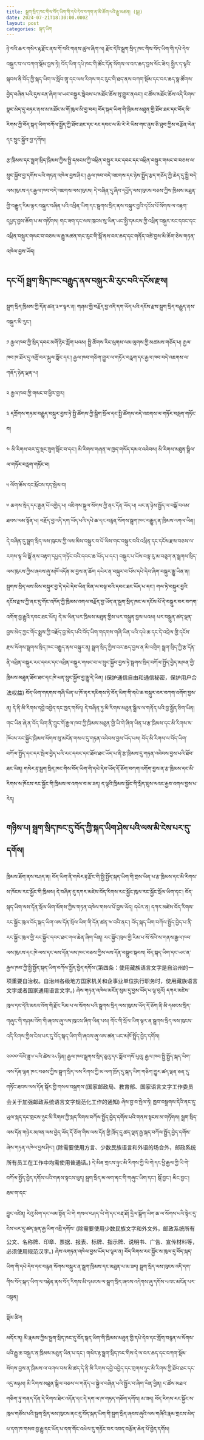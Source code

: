 ```yaml
---
title: སྦྲག་སྲིད་ཁང་གིས་བོད་ཡིག་གི་དཔེ་དེབ་བཀག་ན་མི་ཆོག་པའི་རྒྱུ་མཚན། (སྒྲ།)
date: 2024-07-21T18:30:00.000Z
layout: post
categories: སྐད་ཡིག
---
```


ཉེ་བའི་ཆར་གསེར་རྟ་རྫོང་ནས་གོ་བའི་གནས་ཚུལ་ཞིག་ལ། རྫོང་དེའི་སྦྲག་སྲིད་ཁང་གིས་བོད་ཡིག་གི་དཔེ་དེབ་བསྐུར་བ་ལ་བཀག་སྡོམ་བྱས་ཏེ། བོད་ཡིག་དཔེ་ཁང་གི་ཚོང་དོན་སོགས་ལ་བར་ཆད་བྱས་སོང་ཟེར། སྤྱིར་ད་ལྟའི་སྐབས་ནི་བོད་ཀྱི་སྐད་ཡིག་ལ་སློབ་གྲྭ་དང་ལས་རིགས་གང་རུང་གི་ཐད་ནས་བཀག་སྡོམ་དང་བར་ཆད་སྣ་ཚོགས་བྱེད་བཞིན་པའི་དུས་ངན་ཞིག་ལ་ཡང་བསྐྱར་སླེབས་པ་མཐོང་ཆོས་སུ་གྱུར་ནའང་། ང་ཚོས་མཐོང་ཆོས་འདི་རིགས་སྣང་མེད་དུ་བཏང་ནས་མ་མཐོང་མ་གོ་ཁུལ་མི་བྱ་བར། བོད་སྐད་ཡིག་གི་ཁྲིམས་མཐུན་གྱི་ཐོབ་ཐང་དང་བོད་མི་རིགས་ཀྱི་བོད་སྐད་ཡིག་བཀོལ་སྤྱོད་ཀྱི་ཐོབ་ཐང་དང་རང་དབང་ལ་མི་རེ་རེ་ཡིས་གང་ནུས་ཅི་ཐུབ་ཀྱིས་བརྩོན་ལེན་དང་སྲུང་སྐྱོབ་བྱ་དགོས།  

རྩ་ཁྲིམས་དང་སྦྲག་སྲིད་ཁྲིམས་ཀྱིས་སྤྱི་དམངས་ཀྱི་འཕྲིན་བསྐུར་རང་དབང་དང་འཕྲིན་བསྐུར་གསང་བ་བཅས་ལ་སྲུང་སྐྱོབ་བྱ་དགོས་པའི་གཏན་འཁེལ་བྱས་ཤིང་། རྒྱལ་ཁབ་བདེ་འཇགས་དང་ཉེས་སྤྱོད་རྩད་གཅོད་ཀྱི་ཆེད་དུ་སྤྱི་བདེ་ལས་ཁུངས་དང་རྒྱལ་ཁབ་བདེ་འཇགས་ལས་ཁུངས། དེ་བཞིན་དུ་ཞིབ་དཔྱོད་ལས་ཁུངས་བཅས་ཀྱིས་ཁྲིམས་མཐུན་གྱི་བརྒྱུད་རིམ་ལྟར་བསྐུར་བཞིན་པའི་འཕྲིན་ཡིག་དང་སྦྲགས་སྲིད་ནས་བསྐུར་བྱའི་དངོས་པོ་སོགས་ལ་བརྟག་དཔྱད་བྱས་ཆོག་པ་མ་གཏོགས། གང་ཟག་དང་ལས་ཁུངས་སུ་ཡིན་ཡང་སྤྱི་དམངས་ཀྱི་འཕྲིན་བསྐུར་རང་དབང་དང་འཕྲིན་བསྐུར་གསང་བ་བཅས་ལ་རྒྱུ་མཚན་གང་རུང་གི་སྒོ་ནས་བར་ཆད་དང་གནོད་འཚེ་བྱས་མི་ཆོག་ཅེས་གཏན་འཁེལ་བྱས་ཡོད། 

## དང་པོ། སྦྲག་སྲིད་ཁང་བརྒྱུད་ནས་བསྐུར་མི་རུང་བའི་དངོས་རྫས། 

སྦྲག་སྲིད་ཁྲིམས་ཀྱི་དོན་ཚན་༣༧་ལྟར་ན། གཤམ་གྱི་བརྗོད་བྱ་འདི་དག་ཡོད་པའི་དངོས་རྫས་སྦྲག་སྲིད་བརྒྱུད་ནས་བསྐུར་མི་རུང་། 

༡ རྒྱལ་ཁབ་ཀྱི་སྲིད་དབང་མགོ་རྟིང་སློག་པའམ། སྤྱི་ཚོགས་རིང་ལུགས་ལམ་ལུགས་ཀྱི་མཚམས་གཅོད་པ། རྒྱལ་ཁབ་ཁ་ཐོར་དུ་འགྲོ་བར་སྐུལ་སློང་དང་། རྒྱལ་ཁབ་གཅིག་གྱུར་ལ་གཏོར་བརླག་དང་རྒྱལ་ཁབ་བདེ་འཇགས་ལ་གནོད་ཉེན་ལྡན་པ། 

༢ རྒྱལ་ཁབ་ཀྱི་གསང་བ་ཕྱིར་གྱར། 

༣ དཀྲོགས་གཏམ་བརྒྱུད་བསྐུར་བྱས་ཏེ་སྤྱི་ཚོགས་ཀྱི་སྒྲིག་སྲོལ་དང་སྤྱི་ཚོགས་བདེ་འཇགས་ལ་གཏོར་བརླག་གཏོང་བ། 

༤ མི་རིགས་བར་དུ་སྡང་ཟུག་སློང་བ་དང་། མི་རིགས་གཞན་ལ་ཁྱད་གསོད་དམའ་འབེབས། མི་རིགས་མཐུན་སྒྲིལ་ལ་གཏོར་བརླག་གཏོང་བ། 

༥ ལོག་ཆོས་དང་རྨོངས་དད་སྤེལ་བ། 

༦ ཆགས་སྲེད་དང་རྒྱན་པོ་འགྱེད་པ། འཇིགས་སྐུལ་སོགས་ཀྱི་ནང་དོན་ཡོད་པ། ཡང་ན་ཉེས་སྤྱོད་ལ་བསྒོ་བའམ་ཐབས་ལམ་སྟོན་པ། བརྗོད་བྱ་འདི་དག་ཡོད་པའི་དཔེ་ཆ་དང་བརྙན་སོགས་སྦྲག་ཁང་བརྒྱུད་ན་ཁྲིམས་འགལ་ཡིན། 

དེ་བཞིན་དུ་སྦྲག་སྲིད་ལས་ཁུངས་ཀྱི་ལས་མིས་བསྐུར་བ་པོ་ཡིས་གང་བསྐུར་བའི་འཕྲིན་དང་དངོས་རྫས་བཅས་ལ་རགས་ལྟ་ཡི་སྒོ་ནས་བརྟག་དཔྱད་གཏོང་བའི་དབང་ཆ་ཡོད་པ་དང་། བསྐུར་པ་པོས་བལྟ་རུ་མ་བཅུག་ན་སྦྲགས་སྲིད་ལས་ཁུངས་ཀྱིས་ཞབས་ཞུ་མཁོ་འདོན་མ་བྱས་ན་ཆོག དཔེར་ན་བསྐུར་བ་པོས་དཔེ་དེབ་ཞིག་བསྐུར་རྒྱུ་ཡིན་ན། སྦྲགས་སྲིད་ལས་མིས་བསྐུར་བྱ་དེ་དཔེ་དེབ་ཡིན་མིན་ལ་བལྟ་བའི་དབང་ཐང་ཡོད་པ་དང་། གལ་ཏེ་བསྐུར་བྱའི་དངོས་རྫས་ཀྱི་ནང་དུ་གོང་འཁོད་ཀྱི་ཁྲིམས་འགལ་བརྗོད་བྱ་ཡོད་ན་སྦྲག་སྲིད་ཁང་ལ་དངོས་པོ་དེ་བསྐུར་བར་བཀག་འགོག་བྱ་རྒྱུའི་དབང་ཐང་ཡོད། དེ་མ་ཡིན་པར་ཁྲིམས་མཐུན་གྱིས་པར་བསྐྲུན་བྱས་པའམ། པར་བསྐྲུན་ཚད་ལྡན་བྱས་མེད་ཀྱང་གོང་སྨྲས་ཀྱི་བརྗོད་བྱ་མེད་པའི་བོད་ཡིག་གདགས་གཞི་ཡིན་པའི་དཔེ་ཆ་དང་དེ་འབྲེལ་གྱི་དངོས་རྫས་སོགས་སྦྲགས་སྲིད་ཁང་བརྒྱུད་ནས་བསྐུར་ན། སྦྲག་སྲིད་ཀྱིས་བར་ཆད་བྱས་ན་མི་འགྲིག སྦྲག་སྲིད་ཀྱི་རྩ་དོན་ནི་འཕྲིན་བསྐུར་རང་དབང་དང་འཕྲིན་བསྐུར་གསང་བ་ལ་སྲུང་སྐྱོབ་བྱས་ཏེ་སྦྲགས་སྲིད་བཀོལ་སྤྱོད་བྱེད་མཁན་གྱི་ཁྲིམས་མཐུན་ཐོབ་ཐང་དང་ཁེ་ཕན་སྲུང་སྐྱོབ་བྱ་རྒྱུ་དེ་ཡིན། (保护通信自由和通信秘密，保护用户合法权益) བོད་ཡིག་གདགས་གཞི་ཡིན་པ་ཁོ་ནར་དམིགས་ཏེ་བོད་ཡིག་གི་དཔེ་ཆ་བསྐུར་བར་བཀག་འགོག་བྱས་ན། དེ་ནི་མི་རིགས་དབྱེ་འབྱེད་དང་ཁྱད་གསོད། དེ་བཞིན་ཏུ་མི་རིགས་མཐུན་སྒྲིལ་ལ་གནོད་པའི་བྱ་སྤྱོད་ཅིག་ཡིན། གང་ཡིན་ཞེ་ན་བོད་ཡིག་ནི་ཀྲུང་གོ་རྒྱལ་ཁབ་ཀྱི་ཁྲིམས་མཐུན་གྱི་ཡི་གེ་ཞིག་ཡིན་པ་རྩ་ཁྲིམས་དང་མི་རིགས་ས་ཁོངས་རང་སྐྱོང་ཁྲིམས་སོགས་སུ་མངོན་གསལ་དུ་གཏན་འབེབས་བྱས་ཡོད་པས། བོད་མི་རིགས་ལ་བོད་ཡིག་བཀོལ་སྤྱོད་དང་དར་སྤེལ་བྱེད་པའི་རང་དབང་དང་ཐོབ་ཐང་ཡོད་པ་ནི་རྩ་ཁྲིམས་དུ་གཏན་འབེབས་བྱས་པའི་ཐོབ་ཐང་ཡིན། གསེར་རྟ་སྦྲག་སྲིད་ཁང་གིས་བོད་ཡིག་གི་དཔེ་དེབ་ཡོད་དོ་ཅོག་བཀག་འགོག་བྱས་ན་རྩ་ཁྲིམས་དང་མི་རིགས་ས་ཁོངས་རང་སྐྱོང་གི་ཁྲིམས་ལ་འགལ་བ་མ་ཟད། ད་ལྟའི་ཁྲིམས་སྐྱོང་གི་སྲིད་ཇུས་ལའང་རྒྱབ་འགལ་བྱས་པ་རེད། 

## གཉིས་པ། སྦྲག་སྲིད་ཁང་དུ་བོད་ཀྱི་སྐད་ཡིག་ཤེས་པའི་ལས་མི་ངེས་པར་དུ་དགོས། 

ཁྲིམས་ཐོག་ནས་བཤད་ན། བོད་ཡིག་ནི་གསེར་རྟ་རྫོང་གི་སྤྱི་སྤྱོད་སྐད་ཡིག་གི་གྲས་ཡིན་པ་རྩ་ཁྲིམས་དང་མི་རིགས་ས་ཁོངས་རང་སྐྱོང་གི་ཁྲིམས། དེ་བཞིན་དུ་དཀར་མཛེས་བོད་རིགས་རང་སྐྱོང་ཁུལ་རང་སྐྱོང་སྲོལ་ཡིག་དང་། བོད་སྐད་ཡིག་ལས་དོན་སྲོལ་ཡིག་སོགས་ཀྱིས་གཏན་འཁེལ་གསལ་པོ་བྱས་ཡོད། དཔེར་ན། དཀར་མཛེས་བོད་རིགས་རང་སྐྱོང་ཁུལ་བོད་སྐད་ཡིག་ལས་དོན་སྲོལ་ཡིག་གི་དོན་ཚན་༤་བའི་ནང་། བོད་སྐད་ཡིག་བཀོལ་སྤྱོད་བྱེད་པ་ནི་རང་སྐྱོང་ཁུལ་གྱི་རང་སྐྱོང་དབང་ཐང་གལ་ཆེན་ཞིག་ཡིན། རང་སྐྱོང་ཁུལ་གྱི་རིམ་པ་སོ་སོའི་ས་གནས་རྒྱལ་ཁབ་ལས་ཁུངས་དང་ཁེ་ལས་དང་ལས་དོན་ལས་ཁང་བཅས་ཀྱིས་ལས་དོན་བསྒྲུབ་སྐབས། བོད་སྐད་ཡིག་དང་ཡང་ན་རྒྱལ་ཁབ་ཀྱི་སྤྱི་སྤྱོད་སྐད་ཡིག་བཀོལ་སྤྱོད་བྱེད་དགོས་(第四条：使用藏族语言文字是自治州的一项重要自治权。自治州各级地方国家机关和企事业单位执行职务时，使用藏族语言文字或者国家通用语言文字。) ཞེས་གཏན་འཁེལ་མངོན་སུམ་དུ་བྱས་ཡོད་པ་ལྟ་བུའོ། དཀར་མཛེས་ཁུལ་དང་དེའི་མངའ་འོག་གི་རྫོང་རིམ་པ་ལ་སོགས་པའི་སྦྲགས་སྲིད་ལས་ཁུངས་ཡོད་དོ་ཅོག་ནི་མི་དམངས་སྲིད་གཞུང་གི་གཤམ་འོག་གི་ཞབས་ཞུ་ལས་ཁུངས་ཞིག་ཡིན་པས། གོང་གི་སྲོལ་ཡིག་ལྟར་ན་སྦྲགས་སྲིད་ལས་ཁུངས་འདི་རིགས་ཀྱིས་ངེས་པར་དུ་བོད་སྐད་ཡིག་གི་ཞབས་ཞུ་ལས་ཚན་ཡང་མཁོ་སྤྲོད་བྱེད་དགོས།

༢༠༠༠་ལོའི་ཟླ་༦་པའི་ཚེས་༢༨་ཉིན། རྒྱལ་ཁབ་སྦྲགས་སྲིད་ཅུའུ་དང་སློབ་གསོ་པུའུ། རྒྱལ་ཁབ་སྤྱི་སྤྱོད་སྐད་ཡིག་ལས་དོན་ལྷན་ཁང་བཅས་ཀྱིས་སྦྲག་སྲིད་ལས་རིགས་ཀྱི་མ་ལག་ཁྲོད་དུ་སྐད་ཡིག་གཅིག་གྱུར་ཚད་ལྡན་ཅན་དུ་གཏོང་ཐབས་ལས་དོན་སྐོར་གྱི་གསལ་བསྒྲགས་(国家邮政局、教育部、国家语言文字工作委员会关于加强邮政系统语言文字规范化工作的通知) ཞེས་བྱ་བ་སྤེལ་ཏེ། ཁྱབ་བསྒྲགས་དེའི་ནང་དུ་ཡུལ་སྐད་དང་གྲངས་ཉུང་མི་རིགས་ཀྱི་སྐད་རིགས་བཀོལ་སྤྱོད་བྱེད་དགོས་པའི་གནས་སྟངས་མ་གཏོགས། སྦྲག་སྲིད་ལས་དོན་གཉེར་མཁན་ལས་བྱེད་ཡོད་དོ་ཅོག་གིས་ལས་དོན་གྱི་ཁྲོད་དུ་ཚད་ལྡན་རྒྱ་སྐད་བཀོལ་སྤྱོད་བྱེད་དགོས་ཞེས་གཏན་འཁེལ་བྱས་ཤིང་། (除需要使用方言、少数民族语言和外语的场合外，邮政系统所有员工在工作中均需使用普通话。) དེ་མིན་གྲངས་ཉུང་མི་རིགས་ཀྱི་ཡི་གེ་དང་ཕྱི་རྒྱལ་ཀྱི་ཡི་གེ་བཀོལ་སྤྱོད་བྱེད་དགོས་པའི་གནས་སྟངས་ཕུད། སྦྲག་སྲིད་མ་ལག་ནང་གི་གཞུང་ཡིག་དང་། སྒོ་བྱང་། མིང་བྱང་། ཐམ་ག་དང་

བྱུང་འཛིན། རེའུ་མིག་དང་ལམ་སྟོན་ཡི་གེ གསལ་བཤད་ཡི་གེ་དང་བརྡ་ཐོ། དྲིལ་སྒྲོག་ཡིག་ཆ་ལ་སོགས་པའི་སྟེང་དུ་ངེས་པར་དུ་ཚད་ལྡན་རྒྱ་ཡིག་འབྲི་དགོས་ (除需要使用少数民族文字和外文外，邮政系统所有公文、名称牌、印章、票据、报表、标牌、指示牌、说明书、广告、宣传材料等，必须使用规范汉字。) ཞེས་འགཏན་འཁེལ་བྱས་ཡོད་པ་ལྟར་ན། བོད་རིགས་རང་སྐྱོང་ས་ཁུལ་དུ་བོད་སྐད་ཡིག་གི་དཔེ་དེབ་དང་བརྙན་སོགས་བསྐུར་ན་སྦྲག་ཁྲིམས་དང་མཐུན་པ་མ་ཟད། སྦྲག་སྲིད་ལས་ཁུངས་འདི་དག་གིས་བོད་སྐད་ཡིག་ལ་བརྟེན་ནས་བོད་རིགས་མི་དམངས་ལ་སྦྲག་སྲིད་ཞབས་འདེགས་ཞུ་དགོས་པའང་མངོན་པར་བསྟན། 

སྡོམ་ཚིག 

མདོར་ན། མི་རྣམས་ཀྱིས་སྦྲག་སྲིད་ཁང་དུ་བོད་སྐད་ཡིག་གི་ཁྲིམས་མཐུན་གྱི་དཔེ་དེབ་དང་གློག་བརྙན་ལ་སོགས་པའི་རྒྱུ་ཆ་བསྐུར་ན་ཁྲིམས་མཐུན་ཡིན་པ་དང་། གསེར་རྟ་སྦྲག་སྲིད་ཁང་གིས་དེ་ལ་བར་ཆད་དང་བཀག་སྡོམ་སོགས་བྱས་ན་ཁྲིམས་ལ་འགལ་བས་མི་ཚད་དེ་ནི་མི་རིགས་དབྱེ་འབྱེད་དང་གྲགས་ཉུང་མི་རིགས་ཀྱི་ཐོབ་ཐང་དང་འདྲ་མཉམ། མི་རིགས་མཐུན་སྒྲིལ་བཅས་ལ་གནོད་པ་སྐྱེལ་བཞིན་པའི་སྦྱོར་བ་ཞིག་ཡིན་ཕྱིན། ང་ཚོས་མཐའ་གཅིག་ཏུ་གནད་དོན་དེ་རིགས་ཐེར་འདོན་དང་དེ་དག་ལ་ཁ་གཏད་གཅོག་དགོས། མ་ཟད། བོད་རིགས་རང་སྐྱོང་ས་ཁུལ་གཙོས་པའི་སྦྲག་སྲིད་ལས་ཁུངས་ནང་དུ་བོད་སྐད་ཡིག་གི་སྦྲག་སྲིད་ཞབས་ཞུའི་ལས་གཞིའི་རྣམ་གྲངས་མེད་པ་དག་ཁ་གསབ་བྱ་རྒྱུ་དང་ཡོད་པ་དག་གོང་འཕེལ་དུ་གཏོང་བར་འབད་བརྩོན་ཆེན་པོ་བྱེད་དགོས། 
